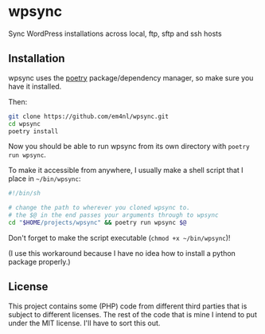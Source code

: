 # wpsync

Sync WordPress installations across local, ftp, sftp and ssh hosts

## Installation

wpsync uses the [poetry](https://python-poetry.org) package/dependency manager, so make sure you have it installed.

Then:

```sh
git clone https://github.com/em4nl/wpsync.git
cd wpsync
poetry install
```

Now you should be able to run wpsync from its own directory with `poetry run wpsync`.

To make it accessible from anywhere, I usually make a shell script that I place in `~/bin/wpsync`:

```sh
#!/bin/sh

# change the path to wherever you cloned wpsync to.
# the $@ in the end passes your arguments through to wpsync
cd "$HOME/projects/wpsync" && poetry run wpsync $@
```

Don't forget to make the script executable (`chmod +x ~/bin/wpsync`)!

(I use this workaround because I have no idea how to install a python package properly.)

## License

This project contains some (PHP) code from different third parties that is subject to different licenses. The rest of the code that is mine I intend to put under the MIT license. I'll have to sort this out.
